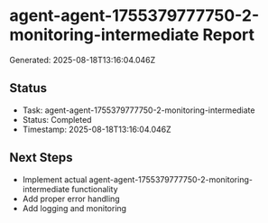 # agent-agent-1755379777750-2-monitoring-intermediate Report

Generated: 2025-08-18T13:16:04.046Z

## Status
- Task: agent-agent-1755379777750-2-monitoring-intermediate
- Status: Completed
- Timestamp: 2025-08-18T13:16:04.046Z

## Next Steps
- Implement actual agent-agent-1755379777750-2-monitoring-intermediate functionality
- Add proper error handling
- Add logging and monitoring
